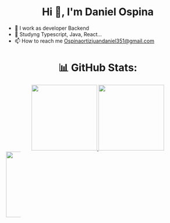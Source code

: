 <h1 align="center">Hi 👋, I'm Daniel Ospina</h1>


- 🔭 I work as developer Backend
- 🌱 Studyng Typescript, Java, React...
- 📫 How to reach me Ospinaortizjuandaniel351@gmail.com


## <h1 align="center">📊 GitHub Stats:</h1>

<div align="center">
  <a href="https://github.com/klayngo">
  <img height="180em" src="https://github-readme-stats.vercel.app/api?username=klayngo&show_icons=true&theme=tokyonight&include_all_commits=true&count_private=false"/>
  <img height="180em" src="https://github-readme-stats.vercel.app/api/top-langs/?username=klayngo&layout=compact&langs_count=7&theme=tokyonight"/>
</div>
  

<div style="width:40px;">
  <img height="180em" src="[https://github-readme-stats.vercel.app/api?username=klayngo&show_icons=true&theme=tokyonight&include_all_commits=true&count_private=false](https://upload.wikimedia.org/wikipedia/commons/thumb/9/99/Unofficial_JavaScript_logo_2.svg/1200px-Unofficial_JavaScript_logo_2.svg.png)"/>

  </div>
